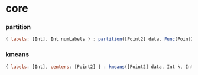 # core

<a name="partition"></a>

### partition
``` javascript
{ labels: [Int], Int numLabels } : partition([Point2] data, Func(Point2 pt1, Point2 pt2) predicate)
```

<a name="kmeans"></a>

### kmeans
``` javascript
{ labels: [Int], centers: [Point2] } : kmeans([Point2] data, Int k, Int attempts, TermCriteria termCriteria, Int flags)
```


